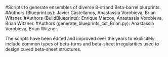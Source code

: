 #Scripts to generate ensembles of diverse 8-strand Beta-barrel blurprints. 
#Authors (Blueprint.py): Javier Castellanos, Anastassia Vorobieva, Brian Witzner.
#Authors (BuildBlueprints): Enrique Marcos, Anastassia Vorobieva, Brian Witzner.
#Authors (generate_blueprints_cst_Brian.py): Anastassia Vorobieva, Brian Witzner.

The scripts have been edited and improved over the years to explicitely include common types of beta-turns and beta-sheet irregularities used to design cuved beta-sheet structures. 
